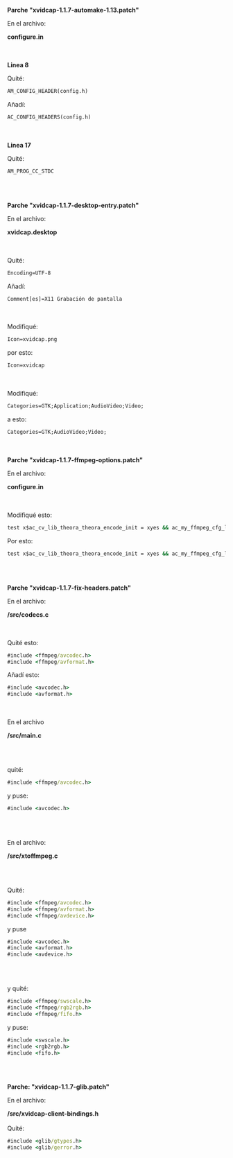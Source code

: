 
**Parche "xvidcap-1.1.7-automake-1.13.patch"**

En el archivo:

**configure.in**

<br> <br/>
**Linea 8**

Quité:

```bat
AM_CONFIG_HEADER(config.h)
```

Añadí:

```bat
AC_CONFIG_HEADERS(config.h)
```
<br> <br/>
**Linea 17**

Quité:

```bat
AM_PROG_CC_STDC
```

<br> <br/>

**Parche "xvidcap-1.1.7-desktop-entry.patch"**

En el archivo:

**xvidcap.desktop**

<br> <br/>
Quité:

```bat
Encoding=UTF-8
```

Añadí:

```bat
Comment[es]=X11 Grabación de pantalla
```
<br> <br/>
Modifiqué:

```bat
Icon=xvidcap.png
```

por esto:

```bat
Icon=xvidcap
```

<br> <br/>
Modifiqué:

```bat
Categories=GTK;Application;AudioVideo;Video;
```

a esto:

```bat
Categories=GTK;AudioVideo;Video;
```


<br> <br/>
**Parche "xvidcap-1.1.7-ffmpeg-options.patch"**

En el archivo:

**configure.in**

<br> <br/>
Modifiqué esto:

```bat
test x$ac_cv_lib_theora_theora_encode_init = xyes && ac_my_ffmpeg_cfg_lib_switch="${ac_my_ffmpeg_cfg_lib_switch} --enable-libogg --enable-libtheora"
```

Por esto:

```bat
test x$ac_cv_lib_theora_theora_encode_init = xyes && ac_my_ffmpeg_cfg_lib_switch="${ac_my_ffmpeg_cfg_lib_switch} --enable-libtheora"
```

<br> <br/>

**Parche "xvidcap-1.1.7-fix-headers.patch"**

En el archivo:

**/src/codecs.c**

<br> <br/>
Quité esto:

```bat
#include <ffmpeg/avcodec.h>
#include <ffmpeg/avformat.h>
```

Añadí esto:

```bat
#include <avcodec.h>
#include <avformat.h>
```

<br> <br/>
En el archivo

**/src/main.c**

<br> <br/>

quité:

```bat
#include <ffmpeg/avcodec.h>
```

y puse:

```bat
#include <avcodec.h>
```

<br> <br/>

En el archivo:

**/src/xtoffmpeg.c**

<br> <br/>

Quité:

```bat
#include <ffmpeg/avcodec.h>
#include <ffmpeg/avformat.h>
#include <ffmpeg/avdevice.h>

```
y puse

```bat
#include <avcodec.h>
#include <avformat.h>
#include <avdevice.h>
```

<br> <br/>

y quité:

```bat
#include <ffmpeg/swscale.h>
#include <ffmpeg/rgb2rgb.h>
#include <ffmpeg/fifo.h>
```

y puse:

```bat
#include <swscale.h>
#include <rgb2rgb.h>
#include <fifo.h>
```

<br> <br/>

**Parche: "xvidcap-1.1.7-glib.patch"**

En el archivo:

**/src/xvidcap-client-bindings.h**
<br> <br/>
Quité:
```bat
#include <glib/gtypes.h>
#include <glib/gerror.h>
```

```bat

```

```bat

```

```bat

```

```bat

```

```bat

```